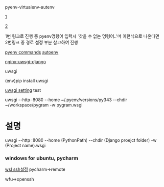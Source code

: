pyenv-virtualenv-autenv

[1](http://gyus.me/?p=475)

[2](http://yujuwon.tistory.com/entry/pyenv-%EC%84%A4%EC%B9%98%ED%95%98%EA%B8%B0)

1번 링크로 진행 중 pyenv명령어 입력시 '찾을 수 없는 명령어..'머 이런식으로
나온다면 2번링크 중 경로 설정 부분 참고하여 진행

[pyenv commands](https://leop0ld.github.io/python-development-setting/)
[autoenv](https://leop0ld.github.io/python-development-setting/)

[nginx-uwsgi-django](http://brownbears.tistory.com/16#recentComments)

uwsgi

(env)pip install uwsgi

[uwsgi setting](http://arcanelux.tistory.com/entry/Ubuntu1404-Nginx-uWSGI-MySQL-Nodejs-npm-Bower-Django-%EC%84%A4%EC%A0%95)
test

uwsgi --http :8080 --home ~/.pyenv/versions/py343 --chdir ~/workspace/pygram -w pygram.wsgi
# 설명
uwsgi --http :8080 --home (PythonPath) --chdir (Django proejct folder) -w (Project name).wsgi

### windows for ubuntu, pycharm
[wsl ssh설정](http://jnuxy.tistory.com/2)
pycharm->remote

wfu->openssh
